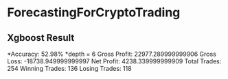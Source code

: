 # ForecastingForCryptoTrading

## Xgboost Result 
*Accuracy: 52.98% 
*depth = 6
Gross Profit: 22977.289999999906
Gross Loss: -18738.949999999997
Net Profit: 4238.339999999909
Total Trades: 254
Winning Trades: 136
Losing Trades: 118
